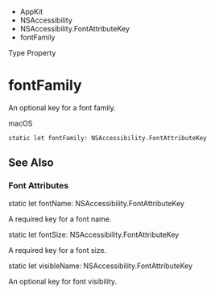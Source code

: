 

- AppKit
- NSAccessibility
- NSAccessibility.FontAttributeKey
-  fontFamily 

Type Property

# fontFamily

An optional key for a font family.

macOS

``` source
static let fontFamily: NSAccessibility.FontAttributeKey
```

## See Also

### Font Attributes

static let fontName: NSAccessibility.FontAttributeKey

A required key for a font name.

static let fontSize: NSAccessibility.FontAttributeKey

A required key for a font size.

static let visibleName: NSAccessibility.FontAttributeKey

An optional key for font visibility.

